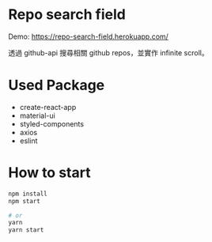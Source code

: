 # Repo search field
Demo: https://repo-search-field.herokuapp.com/

透過 github-api 搜尋相關 github repos，並實作 infinite scroll。

# Used Package
- create-react-app
- material-ui
- styled-components
- axios
- eslint

# How to start
```bash
npm install
npm start

# or
yarn
yarn start
```